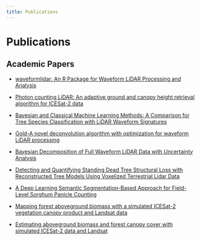 ```yaml
---
title: Publications
---
```


# Publications

## Academic Papers

- [waveformlidar: An R Package for Waveform LiDAR Processing and Analysis](../publications/waveformlidar_R_package)

- [Photon counting LiDAR: An adaptive ground and canopy height retrieval
algorithm for ICESat-2 data](../publications/photon_couting_algorithms)

- [Bayesian and Classical Machine Learning Methods: A Comparison for Tree Species Classification with LiDAR Waveform Signatures](../publications/Bayesian_machine_learning_new)

- [Gold-A novel deconvolution algorithm with optimization for waveform LiDAR processing](../publications/gold)

- [Bayesian Decomposition of Full Waveform LiDAR Data with Uncertainty Analysis](../publications/bayesian_decomposition)

- [Detecting and Quantifying Standing Dead Tree Structural Loss with Reconstructed Tree Models Using Voxelized Terrestrial Lidar Data](../publications/standing_dead_tree_loss)

- [A Deep Learning Semantic Segmentation-Based Approach for Field-Level Sorghum Panicle Counting](../publications/deep_learning_count_panicles)

- [Mapping forest aboveground biomass with a simulated ICESat-2 vegetation canopy product and Landsat data](../publications/ICESAT-2_BIOMASS_another)

- [Estimating aboveground biomass and forest canopy cover with simulated
ICESat-2 data and Landsat](../publications/ICESAT-2_BIOMASS)


